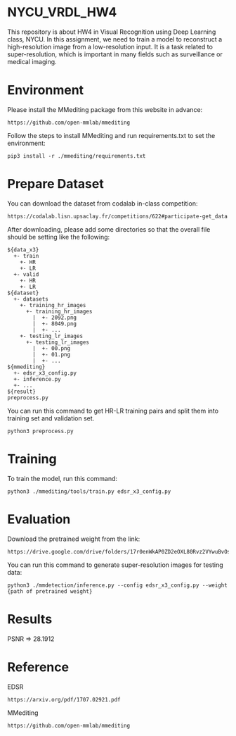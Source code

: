 # NYCU_VRDL_HW4
This repository is about HW4 in Visual Recognition using Deep Learning class, NYCU. In this assignment, we need to train a model to reconstruct a high-resolution image from a low-resolution input. It is a task related to super-resolution, which is important in many fields such as surveillance or medical imaging.
# Environment
Please install the MMediting package from this website in advance:
```
https://github.com/open-mmlab/mmediting
```
Follow the steps to install MMediting and run requirements.txt to set the environment:
```
pip3 install -r ./mmediting/requirements.txt
```
# Prepare Dataset
You can download the dataset from codalab in-class competition:
```
https://codalab.lisn.upsaclay.fr/competitions/622#participate-get_data
```
After downloading, please add some directories so that the overall file should be setting like the following:
```
${data_x3}
  +- train
    +- HR
    +- LR
  +- valid
    +- HR
    +- LR
${dataset}
  +- datasets
    +- training_hr_images
      +- training_hr_images
        |  +- 2092.png
        |  +- 8049.png
        |  +- ...
    +- testing_lr_images
      +- testing_lr_images
        |  +- 00.png
        |  +- 01.png
        |  +- ...
${mmediting}
  +- edsr_x3_config.py
  +- inference.py
  +- ...
${result}
preprocess.py
```
You can run this command to get HR-LR training pairs and split them into training set and validation set. 
```
python3 preprocess.py
```
# Training
To train the model, run this command:
```
python3 ./mmediting/tools/train.py edsr_x3_config.py
```
# Evaluation
Download the pretrained weight from the link:
```
https://drive.google.com/drive/folders/17r0enWkAP0ZD2eOXL80Rvz2VYwuBvOs8
```
You can run this command to generate super-resolution images for testing data:
```
python3 ./mmdetection/inference.py --config edsr_x3_config.py --weight {path of pretrained weight}
```
# Results
PSNR => 28.1912<br>
# Reference
EDSR
```
https://arxiv.org/pdf/1707.02921.pdf
```
MMediting
```
https://github.com/open-mmlab/mmediting
```
